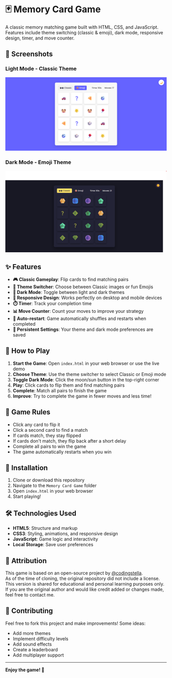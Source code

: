 # 🃏 Memory Card Game

A classic memory matching game built with HTML, CSS, and JavaScript. Features include theme switching (classic & emoji), dark mode, responsive design, timer, and move counter.


## 📸 Screenshots

### Light Mode - Classic Theme
![Light Mode Classic Theme](./assets/screenshots/light-them.png)

### Dark Mode - Emoji Theme  
![Dark Mode Emoji Theme](./assets/screenshots/dark-them.png)

## ✨ Features

- **🎮 Classic Gameplay**: Flip cards to find matching pairs
- **🎨 Theme Switcher**: Choose between Classic images or fun Emojis
- **🌙 Dark Mode**: Toggle between light and dark themes
- **📱 Responsive Design**: Works perfectly on desktop and mobile devices
- **⏱️ Timer**: Track your completion time
- **📊 Move Counter**: Count your moves to improve your strategy
- **🔄 Auto-restart**: Game automatically shuffles and restarts when completed
- **💾 Persistent Settings**: Your theme and dark mode preferences are saved

## 🚀 How to Play

1. **Start the Game**: Open `index.html` in your web browser or use the live demo
2. **Choose Theme**: Use the theme switcher to select Classic or Emoji mode
3. **Toggle Dark Mode**: Click the moon/sun button in the top-right corner
4. **Play**: Click cards to flip them and find matching pairs
5. **Complete**: Match all pairs to finish the game
6. **Improve**: Try to complete the game in fewer moves and less time!

## 🎯 Game Rules

- Click any card to flip it
- Click a second card to find a match
- If cards match, they stay flipped
- If cards don't match, they flip back after a short delay
- Complete all pairs to win the game
- The game automatically restarts when you win

## 📁 Installation

1. Clone or download this repository
2. Navigate to the `Memory Card Game` folder
3. Open `index.html` in your web browser
4. Start playing!

## 🛠️ Technologies Used

- **HTML5**: Structure and markup
- **CSS3**: Styling, animations, and responsive design
- **JavaScript**: Game logic and interactivity
- **Local Storage**: Save user preferences

## 📄 Attribution

This game is based on an open-source project by [@codingstella](https://github.com/codingstella).  
As of the time of cloning, the original repository did not include a license.  
This version is shared for educational and personal learning purposes only.  
If you are the original author and would like credit added or changes made, feel free to contact me.

## 🤝 Contributing

Feel free to fork this project and make improvements! Some ideas:
- Add more themes
- Implement difficulty levels
- Add sound effects
- Create a leaderboard
- Add multiplayer support

---

**Enjoy the game! 🎉** 

